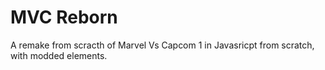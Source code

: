 # MVC Reborn 
 A remake from scracth of Marvel Vs Capcom 1 in Javasricpt from scratch, with modded elements.

